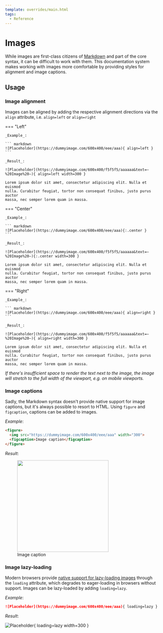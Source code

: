 ```yaml
---
template: overrides/main.html
tags:
  - Reference
---
```


# Images

While images are first-class citizens of [Markdown][1] and part of the core syntax, it can be difficult to work with them. This documentation system makes working with images more comfortable by providing styles for alignment and image captions.

  [1]: https://www.markdownguide.org/basic-syntax/#images-1

## Usage

### Image alignment

Images can be aligned by adding the respective alignment directions via the `align` attribute, i.e. `align=left` or `align=right`

=== "Left"

    _Example_:

    ``` markdown
    ![Placeholder](https://dummyimage.com/600x400/eee/aaa){ align=left }
    ```

    _Result_:

    ![Placeholder](https://dummyimage.com/600x400/f5f5f5/aaaaaa&text=–%20Image%20–){ align=left width=300 }

    Lorem ipsum dolor sit amet, consectetur adipiscing elit. Nulla et euismod
    nulla. Curabitur feugiat, tortor non consequat finibus, justo purus auctor
    massa, nec semper lorem quam in massa.

=== "Center"

    _Example_:

    ``` markdown
    ![Placeholder](https://dummyimage.com/600x400/eee/aaa){:.center }
    ```

    _Result_:

    ![Placeholder](https://dummyimage.com/600x400/f5f5f5/aaaaaa&text=–%20Image%20–){:.center width=300 }

    Lorem ipsum dolor sit amet, consectetur adipiscing elit. Nulla et euismod
    nulla. Curabitur feugiat, tortor non consequat finibus, justo purus auctor
    massa, nec semper lorem quam in massa.

=== "Right"

    _Example_:

    ``` markdown
    ![Placeholder](https://dummyimage.com/600x400/eee/aaa){ align=right }
    ```

    _Result_:

    ![Placeholder](https://dummyimage.com/600x400/f5f5f5/aaaaaa&text=–%20Image%20–){ align=right width=300 }

    Lorem ipsum dolor sit amet, consectetur adipiscing elit. Nulla et euismod
    nulla. Curabitur feugiat, tortor non consequat finibus, justo purus auctor
    massa, nec semper lorem quam in massa.

_If there's insufficient space to render the text next to the image, the image
will stretch to the full width of the viewport, e.g. on mobile viewports._

### Image captions

Sadly, the Markdown syntax doesn't provide native support for image captions,
but it's always possible to resort to HTML. Using `figure` and `figcaption`, captions can be added to images.

_Example_:

```html
<figure>
  <img src="https://dummyimage.com/600x400/eee/aaa" width="300">
  <figcaption>Image caption</figcaption>
</figure>
```

_Result_:

<figure>
  <img src="https://dummyimage.com/600x400/f5f5f5/aaaaaa&text=–%20Image%20–" width="300">
  <figcaption>Image caption</figcaption>
</figure>

### Image lazy-loading

Modern browsers provide [native support for lazy-loading images][2] through the `loading` attribute, which degrades to eager-loading in browsers without support. Images can be lazy-loaded by adding `loading=lazy`.

_Example_:

``` markdown
![Placeholder](https://dummyimage.com/600x400/eee/aaa){ loading=lazy }
```

_Result_:

![Placeholder](https://dummyimage.com/600x400/f5f5f5/aaaaaa&text=–%20Image%20–){ loading=lazy width=300 }

  [2]: https://caniuse.com/#feat=loading-lazy-attr
